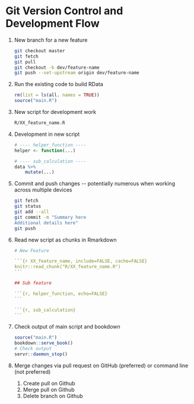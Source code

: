 # Git Version Control and Development Flow

1. New branch for a new feature

    ```bash
    git checkout master
    git fetch
    git pull
    git checkout -b dev/feature-name
    git push --set-upstream origin dev/feature-name
    ```

2. Run the existing code to build RData

    ```r
    rm(list = ls(all. names = TRUE))
    source("main.R")
    ```

3. New script for development work

    ```bash
    R/XX_feature_name.R
    ```

4. Development in new script

    ```r
    # ---- helper_function ----
    helper <- function(...)

    # ---- sub_calculation ----
    data %>%
        mutate(...)
    ```

5. Commit and push changes -- potentially numerous when working across multiple devices

    ```bash
    git fetch
    git status
    git add --all
    git commit -m "Summary here
    Additional details here"
    git push
    ```

6. Read new script as chunks in Rmarkdown

    ````r
    # New Feature

    ```{r XX_feature_name, include=FALSE, cache=FALSE}
    knitr::read_chunk("R/XX_feature_name.R")
    ```

    ## Sub feature

    ```{r, helper_function, echo=FALSE}
    ```

    ```{r, sub_calculation}
    ```
    ````

7. Check output of main script and bookdown

    ```R
    source("main.R")
    bookdown::serve_book()
    # Check output
    servr::daemon_stop()
    ```

8. Merge changes via pull request on GitHub (preferred) or command line (not preferred)

    1. Create pull on Github
    2. Merge pull on Github
    3. Delete branch on Github
